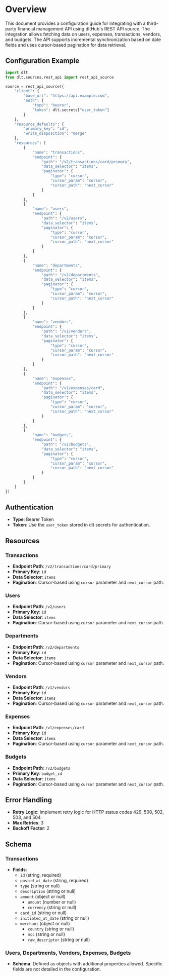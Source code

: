 # Overview

This document provides a configuration guide for integrating with a third-party financial management API using dltHub's REST API source. The integration allows fetching data on users, expenses, transactions, vendors, and budgets. The API supports incremental synchronization based on date fields and uses cursor-based pagination for data retrieval.

## Configuration Example

```python
import dlt
from dlt.sources.rest_api import rest_api_source

source = rest_api_source({
    "client": {
        "base_url": "https://api.example.com",
        "auth": {
            "type": "bearer",
            "token": dlt.secrets["user_token"]
        }
    },
    "resource_defaults": {
        "primary_key": "id",
        "write_disposition": "merge"
    },
    "resources": [
        {
            "name": "transactions",
            "endpoint": {
                "path": "/v2/transactions/card/primary",
                "data_selector": "items",
                "paginator": {
                    "type": "cursor",
                    "cursor_param": "cursor",
                    "cursor_path": "next_cursor"
                }
            }
        },
        {
            "name": "users",
            "endpoint": {
                "path": "/v2/users",
                "data_selector": "items",
                "paginator": {
                    "type": "cursor",
                    "cursor_param": "cursor",
                    "cursor_path": "next_cursor"
                }
            }
        },
        {
            "name": "departments",
            "endpoint": {
                "path": "/v2/departments",
                "data_selector": "items",
                "paginator": {
                    "type": "cursor",
                    "cursor_param": "cursor",
                    "cursor_path": "next_cursor"
                }
            }
        },
        {
            "name": "vendors",
            "endpoint": {
                "path": "/v1/vendors",
                "data_selector": "items",
                "paginator": {
                    "type": "cursor",
                    "cursor_param": "cursor",
                    "cursor_path": "next_cursor"
                }
            }
        },
        {
            "name": "expenses",
            "endpoint": {
                "path": "/v1/expenses/card",
                "data_selector": "items",
                "paginator": {
                    "type": "cursor",
                    "cursor_param": "cursor",
                    "cursor_path": "next_cursor"
                }
            }
        },
        {
            "name": "budgets",
            "endpoint": {
                "path": "/v2/budgets",
                "data_selector": "items",
                "paginator": {
                    "type": "cursor",
                    "cursor_param": "cursor",
                    "cursor_path": "next_cursor"
                }
            }
        }
    ]
})
```

## Authentication

- **Type**: Bearer Token
- **Token**: Use the `user_token` stored in dlt secrets for authentication.

## Resources

### Transactions
- **Endpoint Path**: `/v2/transactions/card/primary`
- **Primary Key**: `id`
- **Data Selector**: `items`
- **Pagination**: Cursor-based using `cursor` parameter and `next_cursor` path.

### Users
- **Endpoint Path**: `/v2/users`
- **Primary Key**: `id`
- **Data Selector**: `items`
- **Pagination**: Cursor-based using `cursor` parameter and `next_cursor` path.

### Departments
- **Endpoint Path**: `/v2/departments`
- **Primary Key**: `id`
- **Data Selector**: `items`
- **Pagination**: Cursor-based using `cursor` parameter and `next_cursor` path.

### Vendors
- **Endpoint Path**: `/v1/vendors`
- **Primary Key**: `id`
- **Data Selector**: `items`
- **Pagination**: Cursor-based using `cursor` parameter and `next_cursor` path.

### Expenses
- **Endpoint Path**: `/v1/expenses/card`
- **Primary Key**: `id`
- **Data Selector**: `items`
- **Pagination**: Cursor-based using `cursor` parameter and `next_cursor` path.

### Budgets
- **Endpoint Path**: `/v2/budgets`
- **Primary Key**: `budget_id`
- **Data Selector**: `items`
- **Pagination**: Cursor-based using `cursor` parameter and `next_cursor` path.

## Error Handling

- **Retry Logic**: Implement retry logic for HTTP status codes 429, 500, 502, 503, and 504.
- **Max Retries**: 3
- **Backoff Factor**: 2

## Schema

### Transactions
- **Fields**: 
  - `id` (string, required)
  - `posted_at_date` (string, required)
  - `type` (string or null)
  - `description` (string or null)
  - `amount` (object or null)
    - `amount` (number or null)
    - `currency` (string or null)
  - `card_id` (string or null)
  - `initiated_at_date` (string or null)
  - `merchant` (object or null)
    - `country` (string or null)
    - `mcc` (string or null)
    - `raw_descriptor` (string or null)

### Users, Departments, Vendors, Expenses, Budgets
- **Schema**: Defined as objects with additional properties allowed. Specific fields are not detailed in the configuration.